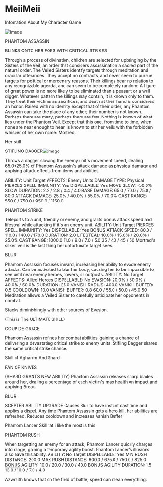 # MeiiMeii
Infomation About My Character Game

![image](https://user-images.githubusercontent.com/128576237/226827987-88974398-a688-4847-a7b3-42cf8b4888e4.png)

PHANTOM ASSASSIN

BLINKS ONTO HER FOES WITH CRITICAL STRIKES

Through a process of divination, children are selected for upbringing by the Sisters of the Veil, an order that considers assassination a sacred part of the natural order. The Veiled Sisters identify targets through meditation and oracular utterances. They accept no contracts, and never seem to pursue targets for political or mercenary reasons. Their killings bear no relation to any recognizable agenda, and can seem to be completely random: A figure of great power is no more likely to be eliminated than a peasant or a well digger. Whatever pattern the killings may contain, it is known only to them. They treat their victims as sacrifices, and death at their hand is considered an honor. Raised with no identity except that of their order, any Phantom Assassin can take the place of any other; their number is not known. Perhaps there are many, perhaps there are few. Nothing is known of what lies under the Phantom Veil. Except that this one, from time to time, when none are near enough to hear, is known to stir her veils with the forbidden whisper of her own name: Mortred.

Her skill

STIFLING DAGGER![image](https://user-images.githubusercontent.com/128576237/226828340-28605a83-0424-43be-9298-a3a36e145291.png)

Throws a dagger slowing the enemy unit's movement speed, dealing 65.0+25.0% of Phantom Assassin's attack damage as physical damage and applying attack effects from items and abilities.

ABILITY:
Unit Target
AFFECTS:
Enemy Units
DAMAGE TYPE:
Physical
PIERCES SPELL IMMUNITY:
Yes
DISPELLABLE:
Yes
MOVE SLOW:
-50.0%
SLOW DURATION:
2.2 / 2.8 / 3.4 / 4.0
BASE DAMAGE:
65.0 / 70.0 / 75.0 / 80.0
ATTACK DAMAGE:
25.0% / 40.0% / 55.0% / 70.0%
CAST RANGE:
550.0 / 750.0 / 950.0 / 1150.0

PHANTOM STRIKE

Teleports to a unit, friendly or enemy, and grants bonus attack speed and lifesteal while attacking if it's an enemy unit.
ABILITY:
Unit Target
PIERCES SPELL IMMUNITY:
Yes
DISPELLABLE:
Yes
BONUS ATTACK SPEED:
80.0 / 110.0 / 140.0 / 170.0
DURATION:
2.0
LIFESTEAL:
10.0% / 15.0% / 20.0% / 25.0%
CAST RANGE:
1000.0
11.0 / 9.0 / 7.0 / 5.0
35 / 40 / 45 / 50
Mortred's silken veil is the last thing her unfortunate target sees.

BLUR

Phantom Assassin focuses inward, increasing her ability to evade enemy attacks. Can be activated to blur her body, causing her to be impossible to see until near enemy heroes, towers, or outposts.
ABILITY:
No Target
AFFECTS:
Allied Heroes
DISPELLABLE:
No
EVASION:
20.0% / 30.0% / 40.0% / 50.0%
DURATION:
25.0
VANISH RADIUS:
400.0
VANISH BUFFER:
0.5
COOLDOWN:
10.0
VANISH BUFFER:
0.8
60.0 / 55.0 / 50.0 / 45.0
50
Meditation allows a Veiled Sister to carefully anticipate her opponents in combat.

Stacks diminishingly with other sources of Evasion.

(This is The ULTIMATE SKILL)

COUP DE GRACE

Phantom Assassin refines her combat abilities, gaining a chance of delivering a devastating critical strike to enemy units. Stifling Dagger shares the same critical strike chance.

Skill of Aghanim And Shard

FAN OF KNIVES

(SHARD GRANTS NEW ABILITY)
Phantom Assassin releases sharp blades around her, dealing a percentage of each victim's max health on impact and applying Break.

BLUR

SCEPTER ABILITY UPGRADE
Causes Blur to have instant cast time and applies a dispel. Any time Phantom Assassin gets a hero kill, her abilities are refreshed. Reduces cooldown and increases Vanish Buffer

Phantom Lancer Skill tat i like the most is this

PHANTOM RUSH

When targetting an enemy for an attack, Phantom Lancer quickly charges into range, gaining a temporary agility boost. Phantom Lancer's illusions also have this ability.
ABILITY:
No Target
DISPELLABLE:
Yes
MIN RUSH DISTANCE:
200.0
MAX RUSH DISTANCE:
600.0 / 675.0 / 750.0 / 825.0
<a href="https://bit.ly/3JJg1r3">BONUS</a> AGILITY:
10.0 / 20.0 / 30.0 / 40.0
BONUS AGILITY DURATION:
1.5
13.0 / 10.0 / 7.0 / 4.0

Azwraith knows that on the field of battle, speed can mean everything.
